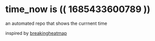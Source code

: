 # time_now is (( 1685433600789 ))

an automated repo that shows the currnent time

inspired by [breakingheatmap](https://github.com/breakingheatmap/breakingheatmap)